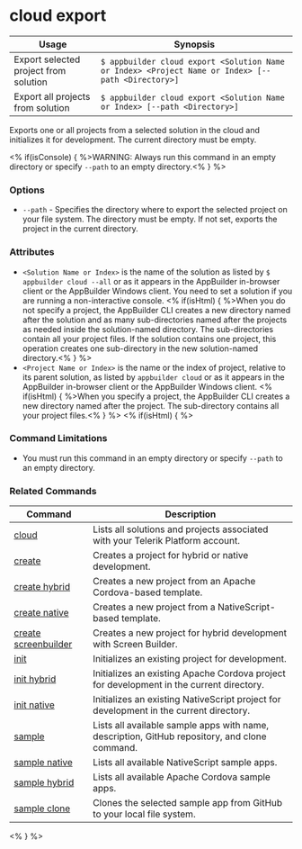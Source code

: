 cloud export
==========

Usage | Synopsis
------|-------
Export selected project from solution | `$ appbuilder cloud export <Solution Name or Index> <Project Name or Index> [--path <Directory>]`
Export all projects from solution | `$ appbuilder cloud export <Solution Name or Index> [--path <Directory>]`

Exports one or all projects from a selected solution in the cloud and initializes it for development. The current directory must be empty.

<% if(isConsole) { %>WARNING: Always run this command in an empty directory or specify `--path` to an empty directory.<% } %>

### Options
* `--path` - Specifies the directory where to export the selected project on your file system. The directory must be empty. If not set, exports the project in the current directory.

### Attributes
* `<Solution Name or Index>` is the name of the solution as listed by `$ appbuilder cloud --all` or as it appears in the AppBuilder in-browser client or the AppBuilder Windows client. You need to set a solution if you are running a non-interactive console. <% if(isHtml) { %>When you do not specify a project, the AppBuilder CLI creates a new directory named after the solution and as many sub-directories named after the projects as needed inside the solution-named directory. The sub-directories contain all your project files. If the solution contains one project, this operation creates one sub-directory in the new solution-named directory.<% } %>
* `<Project Name or Index>` is the name or the index of project, relative to its parent solution, as listed by `appbuilder cloud` or as it appears in the AppBuilder in-browser client or the AppBuilder Windows client. <% if(isHtml) { %>When you specify a project, the AppBuilder CLI creates a new directory named after the project. The sub-directory contains all your project files.<% } %>
<% if(isHtml) { %>
### Command Limitations

* You must run this command in an empty directory or specify `--path` to an empty directory.

### Related Commands

Command | Description
----------|----------
[cloud](cloud.html) | Lists all solutions and projects associated with your Telerik Platform account.
[create](create.html) | Creates a project for hybrid or native development.
[create hybrid](create-hybrid.html) | Creates a new project from an Apache Cordova-based template.
[create native](create-native.html) | Creates a new project from a NativeScript-based template.
[create screenbuilder](create-screenbuilder.html) | Creates a new project for hybrid development with Screen Builder.
[init](init.html) | Initializes an existing project for development.
[init hybrid](init-hybrid.html) | Initializes an existing Apache Cordova project for development in the current directory.
[init native](init-native.html) | Initializes an existing NativeScript project for development in the current directory.
[sample](sample.html) | Lists all available sample apps with name, description, GitHub repository, and clone command.
[sample native](sample-native.html) | Lists all available NativeScript sample apps.
[sample hybrid](sample-hybrid.html) | Lists all available Apache Cordova sample apps.
[sample clone](sample-clone.html) | Clones the selected sample app from GitHub to your local file system.
<% } %>
